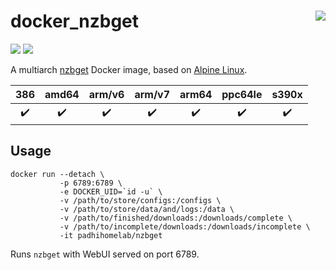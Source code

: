 # docker_nzbget <a href='https://github.com/padhi-homelab/docker_nzbget/actions?query=workflow%3A%22Docker+CI+Release'><img align='right' src='https://img.shields.io/github/workflow/status/padhi-homelab/docker_nzbget/Docker%20CI%20Release?logo=github&logoWidth=24&style=flat-square'></img></a>

<a href='https://microbadger.com/images/padhihomelab/nzbget'><img src='https://img.shields.io/microbadger/layers/padhihomelab/nzbget/latest?logo=docker&logoWidth=24&style=for-the-badge'></img></a>
<a href='https://hub.docker.com/r/padhihomelab/nzbget'><img src='https://img.shields.io/docker/image-size/padhihomelab/nzbget/latest?label=size%20%5Blatest%5D&logo=docker&logoWidth=24&style=for-the-badge'></img></a>

A multiarch [nzbget] Docker image, based on [Alpine Linux].

|        386         |       amd64        |       arm/v6       |       arm/v7       |       arm64        |      ppc64le       |       s390x        |
| :----------------: | :----------------: | :----------------: | :----------------: | :----------------: | :----------------: | :----------------: |
| :heavy_check_mark: | :heavy_check_mark: | :heavy_check_mark: | :heavy_check_mark: | :heavy_check_mark: | :heavy_check_mark: | :heavy_check_mark: |

## Usage

```
docker run --detach \
           -p 6789:6789 \
           -e DOCKER_UID=`id -u` \
           -v /path/to/store/configs:/configs \
           -v /path/to/store/data/and/logs:/data \
           -v /path/to/finished/downloads:/downloads/complete \
           -v /path/to/incomplete/downloads:/downloads/incomplete \
           -it padhihomelab/nzbget
```

Runs `nzbget` with WebUI served on port 6789.

_<More details to be added soon>_


[Alpine Linux]: https://alpinelinux.org/
[nzbget]:  https://www.nzbget.org/
